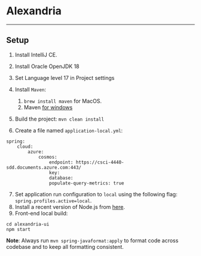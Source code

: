 # Alexandria
<hr>

## Setup
1. Install IntelliJ CE.
2. Install Oracle OpenJDK 18
3. Set Language level 17 in Project settings
4. Install `Maven`:
   1. `brew install maven` for MacOS.
   2. Maven [for windows](https://mkyong.com/maven/how-to-install-maven-in-windows/)
 
5. Build the project: `mvn clean install`

6. Create a file named `application-local.yml`:
```
spring:
    cloud:
        azure:
            cosmos:
                endpoint: https://csci-4440-sdd.documents.azure.com:443/
                key: 
                database:
                populate-query-metrics: true
```

7. Set application run configuration to `local` using the following flag: `spring.profiles.active=local`. 
8. Install a recent version of Node.js from [here](https://nodejs.org/en/download/).
9. Front-end local build: 
```
cd alexandria-ui
npm start
```

**Note**: Always run `mvn spring-javaformat:apply` to format code across codebase and to keep all formatting consistent.